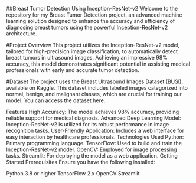 ##Breast Tumor Detection Using Inception-ResNet-v2
Welcome to the repository for my Breast Tumor Detection project, an advanced machine learning solution designed to enhance the accuracy and efficiency of diagnosing breast tumors using the powerful Inception-ResNet-v2 architecture.

#Project Overview
This project utilizes the Inception-ResNet-v2 model, tailored for high-precision image classification, to automatically detect breast tumors in ultrasound images. Achieving an impressive 98% accuracy, this model demonstrates significant potential in assisting medical professionals with early and accurate tumor detection.

#Dataset
The project uses the Breast Ultrasound Images Dataset (BUSI), available on Kaggle. This dataset includes labeled images categorized into normal, benign, and malignant classes, which are crucial for training our model. You can access the dataset here.

Features
High Accuracy: The model achieves 98% accuracy, providing reliable support for medical diagnosis.
Advanced Deep Learning Model: Inception-ResNet-v2 is utilized for its robust performance in image recognition tasks.
User-Friendly Application: Includes a web interface for easy interaction by healthcare professionals.
Technologies Used
Python: Primary programming language.
TensorFlow: Used to build and train the Inception-ResNet-v2 model.
OpenCV: Employed for image processing tasks.
Streamlit: For deploying the model as a web application.
Getting Started
Prerequisites
Ensure you have the following installed:

Python 3.8 or higher
TensorFlow 2.x
OpenCV
Streamlit

